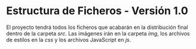 # Estructura de Ficheros - Versión 1.0 #

El proyecto tendrá todos los ficheros que acabarán en la distribución final dentro de la carpeta *src*. Las imágenes irán en la carpeta *img*, los archivos de estilos en la *css* y los archivos JavaScript en *js*.